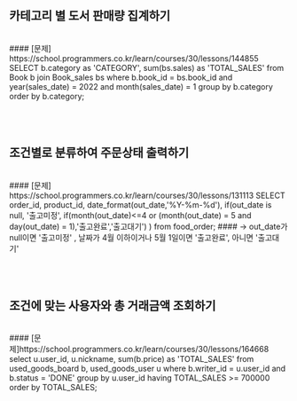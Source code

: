 ## 카테고리 별 도서 판매량 집계하기
<br>
#### [문제] https://school.programmers.co.kr/learn/courses/30/lessons/144855
SELECT  b.category as 'CATEGORY', sum(bs.sales) as 'TOTAL_SALES'
from Book b join Book_sales bs
where b.book_id = bs.book_id and year(sales_date) = 2022 and month(sales_date) = 1
group by b.category
order by b.category;

<br><br>

## 조건별로 분류하여 주문상태 출력하기
<br>
#### [문제] https://school.programmers.co.kr/learn/courses/30/lessons/131113
SELECT order_id, product_id, date_format(out_date,'%Y-%m-%d'), 
if(out_date is null, '출고미정', 
    if(month(out_date)<=4 or (month(out_date) = 5 and day(out_date) = 1),'출고완료','출고대기')
  )
from food_order;
#### → out_date가 null이면 '출고미정' , 날짜가 4월 이하이거나 5월 1일이면 '출고완료', 아니면 '출고대기'

<br><br>

## 조건에 맞는 사용자와 총 거래금액 조회하기
<br>
#### [문제]https://school.programmers.co.kr/learn/courses/30/lessons/164668
select u.user_id, u.nickname, sum(b.price) as 'TOTAL_SALES'
from used_goods_board b, used_goods_user u
where b.writer_id = u.user_id and b.status = 'DONE'
group by u.user_id
having TOTAL_SALES >= 700000
order by TOTAL_SALES;
